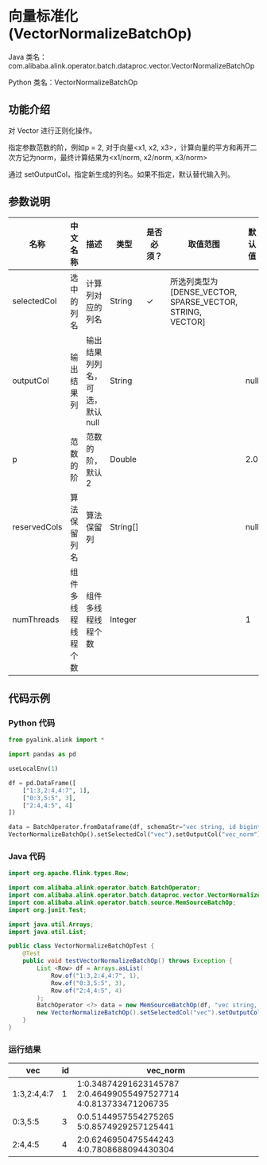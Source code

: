 # 向量标准化 (VectorNormalizeBatchOp)
Java 类名：com.alibaba.alink.operator.batch.dataproc.vector.VectorNormalizeBatchOp

Python 类名：VectorNormalizeBatchOp


## 功能介绍
对 Vector 进行正则化操作。

指定参数范数的阶，例如p = 2, 对于向量<x1, x2, x3>，计算向量的平方和再开二次方记为norm，最终计算结果为<x1/norm, x2/norm, x3/norm>

通过 setOutputCol，指定新生成的列名。如果不指定，默认替代输入列。

## 参数说明

| 名称 | 中文名称 | 描述 | 类型 | 是否必须？ | 取值范围 | 默认值 |
| --- | --- | --- | --- | --- | --- | --- |
| selectedCol | 选中的列名 | 计算列对应的列名 | String | ✓ | 所选列类型为 [DENSE_VECTOR, SPARSE_VECTOR, STRING, VECTOR] |  |
| outputCol | 输出结果列 | 输出结果列列名，可选，默认null | String |  |  | null |
| p | 范数的阶 | 范数的阶，默认2 | Double |  |  | 2.0 |
| reservedCols | 算法保留列名 | 算法保留列 | String[] |  |  | null |
| numThreads | 组件多线程线程个数 | 组件多线程线程个数 | Integer |  |  | 1 |


## 代码示例
### Python 代码
```python
from pyalink.alink import *

import pandas as pd

useLocalEnv(1)

df = pd.DataFrame([
    ["1:3,2:4,4:7", 1],
    ["0:3,5:5", 3],
    ["2:4,4:5", 4]
])

data = BatchOperator.fromDataframe(df, schemaStr="vec string, id bigint")
VectorNormalizeBatchOp().setSelectedCol("vec").setOutputCol("vec_norm").linkFrom(data).collectToDataframe()
```
### Java 代码
```java
import org.apache.flink.types.Row;

import com.alibaba.alink.operator.batch.BatchOperator;
import com.alibaba.alink.operator.batch.dataproc.vector.VectorNormalizeBatchOp;
import com.alibaba.alink.operator.batch.source.MemSourceBatchOp;
import org.junit.Test;

import java.util.Arrays;
import java.util.List;

public class VectorNormalizeBatchOpTest {
	@Test
	public void testVectorNormalizeBatchOp() throws Exception {
		List <Row> df = Arrays.asList(
			Row.of("1:3,2:4,4:7", 1),
			Row.of("0:3,5:5", 3),
			Row.of("2:4,4:5", 4)
		);
		BatchOperator <?> data = new MemSourceBatchOp(df, "vec string, id int");
		new VectorNormalizeBatchOp().setSelectedCol("vec").setOutputCol("vec_norm").linkFrom(data).print();
	}
}
```
### 运行结果


| vec         | id   | vec_norm                                 |
| ----------- | ---- | ---------------------------------------- |
| 1:3,2:4,4:7 | 1    | 1:0.34874291623145787 2:0.46499055497527714 4:0.813733471206735 |
| 0:3,5:5     | 3    | 0:0.5144957554275265 5:0.8574929257125441 |
| 2:4,4:5     | 4    | 2:0.6246950475544243 4:0.7808688094430304 |
